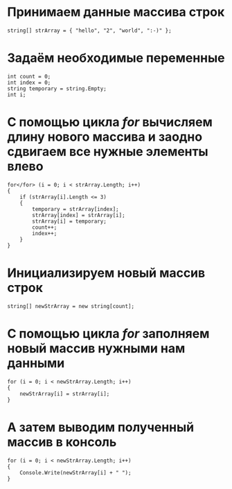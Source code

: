# Принимаем данные массива строк
    string[] strArray = { "hello", "2", "world", ":-)" };
# Задаём необходимые переменные
    int count = 0;
    int index = 0;
    string temporary = string.Empty;
    int i;
# С помощью цикла _**for**_ вычисляем длину нового массива и заодно сдвигаем все нужные элементы влево
    for</for> (i = 0; i < strArray.Length; i++)
    {
        if (strArray[i].Length <= 3)
        {
            temporary = strArray[index];
            strArray[index] = strArray[i];
            strArray[i] = temporary;
            count++;
            index++;
        }
    }
# Инициализируем новый массив строк
    string[] newStrArray = new string[count];
# С помощью цикла _**for**_ заполняем новый массив нужными нам данными
    for (i = 0; i < newStrArray.Length; i++)
    {
        newStrArray[i] = strArray[i];
    }
# А затем выводим полученный массив в консоль
    for (i = 0; i < newStrArray.Length; i++)
    {
        Console.Write(newStrArray[i] + " ");
    }